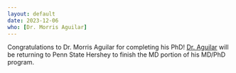 ```yaml
---
layout: default
date: 2023-12-06
who: [Dr. Morris Aguilar]
---
```


Congratulations to Dr. Morris Aguilar for completing his PhD! [Dr. Aguilar](https://www.hall-lab.org/members/morris-aguilar/) will be returning to Penn State Hershey to finish the MD portion of his MD/PhD program.